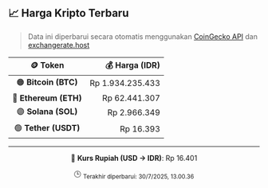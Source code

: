 

<!-- HARGA_KRIPTO -->
## 📈 Harga Kripto Terbaru

> Data ini diperbarui secara otomatis menggunakan [CoinGecko API](https://www.coingecko.com/) dan [exchangerate.host](https://exchangerate.host/)

<div align="center">

| 🪙 Token | 💰 Harga (IDR) |
|:------:|---------------:|
| 🟠 **Bitcoin (BTC)**   | Rp 1.934.235.433 |
| 🔵 **Ethereum (ETH)**  | Rp 62.441.307 |
| 🟣 **Solana (SOL)**    | Rp 2.966.349 |
| 🟢 **Tether (USDT)**   | Rp 16.393 |

---

💱 **Kurs Rupiah (USD → IDR)**: Rp 16.401

🕒 <sub>Terakhir diperbarui: 30/7/2025, 13.00.36</sub>

</div>
<!-- /HARGA_KRIPTO -->